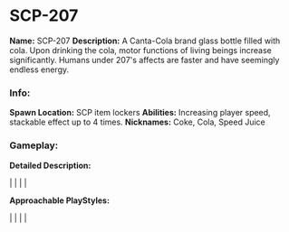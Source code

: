 # SCP-207

**Name:** SCP-207
**Description:** A Canta-Cola brand glass bottle filled with cola. Upon drinking the cola, motor functions of living beings increase significantly. Humans under 207's affects are faster and have seemingly endless energy.

### Info:

**Spawn Location:** SCP item lockers
**Abilities:** Increasing player speed, stackable effect up to 4 times.
**Nicknames:** Coke, Cola, Speed Juice

### Gameplay:

**Detailed Description:**

|
|
|
|

**Approachable PlayStyles:**

|
|
|
|